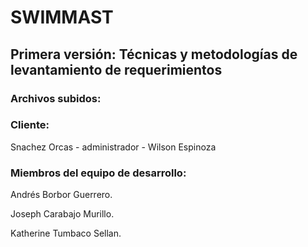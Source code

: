 # SWIMMAST 

## Primera versión: Técnicas y metodologías de levantamiento de requerimientos  
### Archivos subidos:  
 



### Cliente:

Snachez Orcas - administrador - Wilson Espinoza


### Miembros del equipo de desarrollo:  

Andrés Borbor Guerrero.  

Joseph Carabajo Murillo. 

Katherine Tumbaco Sellan. 
